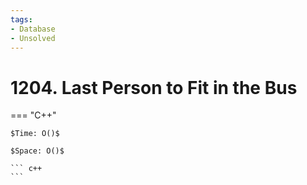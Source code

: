 ```yaml
---
tags:
- Database
- Unsolved
---
```



# 1204. Last Person to Fit in the Bus

=== "C++"

    $Time: O()$

    $Space: O()$

    ``` c++
    ```